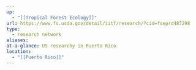 ```yaml
---
up:
  - "[[Tropical Forest Ecology]]"
url: https://www.fs.usda.gov/detail/iitf/research/?cid=fseprd487298
type:
  - research network
aliases: 
at-a-glance: US researchy in Puerto Rico
location:
  - "[[Puerto Rico]]"
---
```

